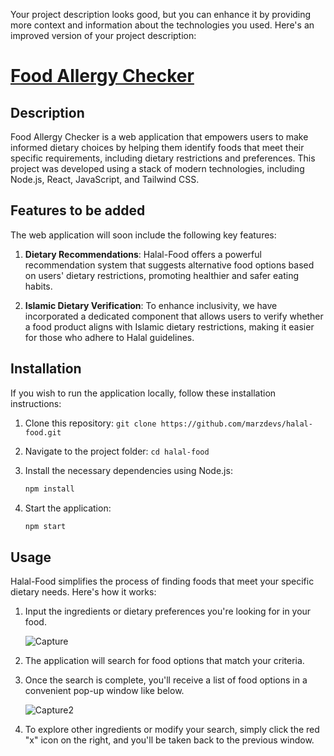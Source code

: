 Your project description looks good, but you can enhance it by providing more context and information about the technologies you used. Here's an improved version of your project description:

# [Food Allergy Checker](https://fascinating-crisp-96c7ec.netlify.app/)

## Description

Food Allergy Checker is a web application that empowers users to make informed dietary choices by helping them identify foods that meet their specific requirements, including dietary restrictions and preferences. This project was developed using a stack of modern technologies, including Node.js, React, JavaScript, and Tailwind CSS.

## Features to be added

The web application will soon include the following key features:

1. **Dietary Recommendations**: Halal-Food offers a powerful recommendation system that suggests alternative food options based on users' dietary restrictions, promoting healthier and safer eating habits.

2. **Islamic Dietary Verification**: To enhance inclusivity, we have incorporated a dedicated component that allows users to verify whether a food product aligns with Islamic dietary restrictions, making it easier for those who adhere to Halal guidelines.

## Installation

If you wish to run the application locally, follow these installation instructions:

1. Clone this repository: `git clone https://github.com/marzdevs/halal-food.git`
2. Navigate to the project folder: `cd halal-food`
3. Install the necessary dependencies using Node.js:

   ```bash
   npm install
   ```

4. Start the application:

   ```bash
   npm start
   ```

## Usage

Halal-Food simplifies the process of finding foods that meet your specific dietary needs. Here's how it works:

1. Input the ingredients or dietary preferences you're looking for in your food.

   ![Capture](https://github.com/marzdevs/halal-food/assets/18634603/4ba548c0-1d59-4838-b094-3e90b448da6a)

2. The application will search for food options that match your criteria.

3. Once the search is complete, you'll receive a list of food options in a convenient pop-up window like below.
   
   ![Capture2](https://github.com/marzdevs/halal-food/assets/18634603/b37587f0-0151-437d-9f32-fc9c068faf36)

4. To explore other ingredients or modify your search, simply click the red "x" icon on the right, and you'll be taken back to the previous window.











